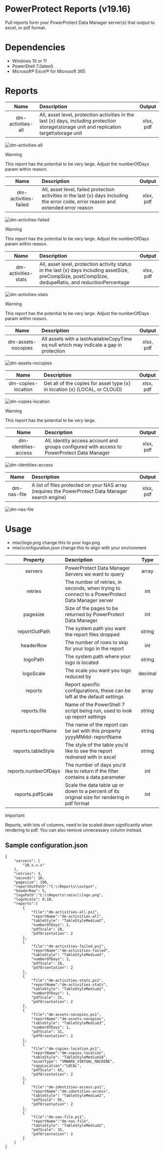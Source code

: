 # PowerProtect Reports (v19.16)
Pull reports form your PowerProtect Data Manager server(s) that output to excel, or pdf format.

# Dependencies
- Windows 10 or 11
- PowerShell 7.(latest)
- Microsoft® Excel® for Microsoft 365

# Reports
| Name                 | Description                                                                                                                                            | Output    |
|:--------------------:|:-------------------------------------------------------------------------------------------------------------------------------------------------------|:---------:|
| dm-activities-all    | All, asset level, protection activities in the last {x} days, including protection storage\storage unit and replication target\storage unit            | xlsx, pdf |

![dm-activities-all](/Assets/dm-activities-all.png)

> [!WARNING]
> This report has the potential to be very large. Adjust the numberOfDays param within reason.

| Name                 | Description                                                                                                                                            | Output    |
|:--------------------:|:-------------------------------------------------------------------------------------------------------------------------------------------------------|:---------:|
| dm-activities-failed | All, asset level, failed protection activities in the last {x} days including the error code, error reason and extended error reason                   | xlsx, pdf |

![dm-activities-failed](/Assets/dm-activities-failed.png)

> [!WARNING]
> This report has the potential to be very large. Adjust the numberOfDays param within reason.

| Name                 | Description                                                                                                                                            | Output    |
|:--------------------:|:-------------------------------------------------------------------------------------------------------------------------------------------------------|:---------:|
| dm-activities-stats  | All, asset level, protection activity status in the last {x} days including assetSize, preCompSize, postCompSize, dedupeRatio, and reductionPercentage | xlsx, pdf |

![dm-activities-stats](/Assets/dm-activities-stats.png)

> [!WARNING]
> This report has the potential to be very large. Adjust the numberOfDays param within reason.

| Name                 | Description                                                                                                                                            | Output    |
|:--------------------:|:-------------------------------------------------------------------------------------------------------------------------------------------------------|:---------:|
| dm-assets-nocopies   | All assets with a lastAvailableCopyTime eq null which may indicate a gap in protection                                                                 | xlsx, pdf |

![dm-assets-nocopies](/Assets/dm-assets-nocopies.png)

| Name                 | Description                                                                                                                                            | Output    |
|:--------------------:|:-------------------------------------------------------------------------------------------------------------------------------------------------------|:---------:|
| dm-copies-location   | Get all of the copies for asset type {x} in location {x} (LOCAL, or CLOUD)                                                                             | xlsx, pdf |

![dm-copies-location](/Assets/dm-copies-location.png)

> [!WARNING]
> This report has the potential to be very large.

| Name                 | Description                                                                                                                                            | Output    |
|:--------------------:|:-------------------------------------------------------------------------------------------------------------------------------------------------------|:---------:|
| dm-identities-access | All, identity access account and groups configured with access to PowerProtect Data Manager                                                            | xlsx, pdf |

![dm-identities-access](/Assets/dm-identities-access.png)

| Name                 | Description                                                                                                                                            | Output    |
|:--------------------:|:-------------------------------------------------------------------------------------------------------------------------------------------------------|:---------:|
| dm-nas-file          | A list of files protected on your NAS array (requires the PowerProtect Data Manager search engine)                                                     | xlsx, pdf |

![dm-nas-file](/Assets/dm-nas-file.png)

# Usage
- misc\logo.png change this to your logo.png
- misc\configuration.json change this to align with your environment

| Property             | Description                                                                                       | Type    |
|:--------------------:|:--------------------------------------------------------------------------------------------------|:-------:|
| servers              | PowerProtect Data Manager Servers we want to query                                                | array   |
| retries              | The number of retries, in seconds, when trying to connect to a PowerProtect Data Manager server   | int     |
| pagesize             | Size of the pages to be returned by PowerProtect Data Manager                                     | int     |
| reportOutPath        | The system path you want the report files dropped                                                 | string  |
| headerRow            | The number of rows to skip for your logo in the report                                            | int     |
| logoPath             | The system path where your logo is located                                                        | string  |
| logoScale            | The scale you want you logo reduced by                                                            | decimal |
| reports              | Report specific configurations, these can be left at the default settings                         | array   |
| reports.file         | Name of the PowerShell 7 script being run, used to look up report settings                        | string  |
| reports.reportName   | The name of the report can be set with this property yyyyMMdd-reportName                          | string  |
| reports.tableStyle   | The style of the table you'd like to see the report rednered with in excel                        | string  |
| reports.numberOfDays | The number of days you'd like to return if the filter contains a data parameter                   | int     |
| reports.pdfScale     | Scale the data table up or down to a percent of its original size for rendering in pdf format     | int     |

> [!IMPORTANT]
> Reports, with lots of columns, need to be scaled down significantly when rendering to pdf. You can also remove unnecessary column instead.

## Sample configuration.json
```
{
    "servers": [
        "10.x.x.x"
    ],
    "retries": 3,
    "seconds": 10,
    "pagesize": 100,
    "reportOutPath":"C:\\Reports\\output",
    "headerRow": 5,
    "logoPath":"C:\\Reports\\misc\\logo.png",
    "logoScale": 0.18,
    "reports":[
        {
            "file":"dm-activities-all.ps1",
            "reportName":"dm-activities-all",
            "tableStyle": "TableStyleMedium2",
            "numberOfDays": 1,
            "pdfScale": 28,
            "pdfOrientation": 2
        },
        {
            "file":"dm-activities-failed.ps1",
            "reportName":"dm-activities-failed",
            "tableStyle": "TableStyleMedium3",
            "numberOfDays": 1,
            "pdfScale": 16,
            "pdfOrientation": 2
        },
        {
            "file":"dm-activities-stats.ps1",
            "reportName":"dm-activities-stats",
            "tableStyle": "TableStyleMedium2",
            "numberOfDays": 1,
            "pdfScale": 31,
            "pdfOrientation": 2
        },
        {
            "file":"dm-assets-nocopies.ps1",
            "reportName":"dm-assets-nocopies",
            "tableStyle": "TableStyleMedium3",
            "numberOfDays": 1,
            "pdfScale": 31,
            "pdfOrientation": 2
        },
        {
            "file":"dm-copies-location.ps1",
            "reportName":"dm-copies-location",
            "tableStyle": "TableStyleMedium18",
            "assetType": "VMWARE_VIRTUAL_MACHINE",
            "copyLocation":"LOCAL",
            "pdfScale": 45,
            "pdfOrientation": 2
        },
        {
            "file":"dm-identities-access.ps1",
            "reportName":"dm-identities-access",
            "tableStyle": "TableStyleMedium2",
            "pdfScale": 95,
            "pdfOrientation": 2
        },
        {
            "file":"dm-nas-file.ps1",
            "reportName":"dm-nas-file",
            "tableStyle": "TableStyleMedium2",
            "pdfScale": 35,
            "pdfOrientation": 2
        }
    ]
}
```